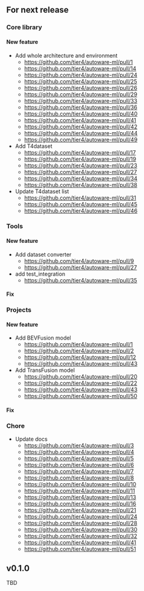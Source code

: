 ## For next release
### Core library
#### New feature

- Add whole architecture and environment
  - https://github.com/tier4/autoware-ml/pull/1
  - https://github.com/tier4/autoware-ml/pull/14
  - https://github.com/tier4/autoware-ml/pull/24
  - https://github.com/tier4/autoware-ml/pull/25
  - https://github.com/tier4/autoware-ml/pull/26
  - https://github.com/tier4/autoware-ml/pull/29
  - https://github.com/tier4/autoware-ml/pull/33
  - https://github.com/tier4/autoware-ml/pull/36
  - https://github.com/tier4/autoware-ml/pull/40
  - https://github.com/tier4/autoware-ml/pull/41
  - https://github.com/tier4/autoware-ml/pull/42
  - https://github.com/tier4/autoware-ml/pull/44
  - https://github.com/tier4/autoware-ml/pull/49
- Add T4dataset
  - https://github.com/tier4/autoware-ml/pull/17
  - https://github.com/tier4/autoware-ml/pull/19
  - https://github.com/tier4/autoware-ml/pull/23
  - https://github.com/tier4/autoware-ml/pull/27
  - https://github.com/tier4/autoware-ml/pull/34
  - https://github.com/tier4/autoware-ml/pull/38
- Update T4dataset list
  - https://github.com/tier4/autoware-ml/pull/31
  - https://github.com/tier4/autoware-ml/pull/45
  - https://github.com/tier4/autoware-ml/pull/46

### Tools
#### New feature

- Add dataset converter
  - https://github.com/tier4/autoware-ml/pull/9
  - https://github.com/tier4/autoware-ml/pull/27
- add test_integration
  - https://github.com/tier4/autoware-ml/pull/35

#### Fix

### Projects
#### New feature

- Add BEVFusion model
  - https://github.com/tier4/autoware-ml/pull/1
  - https://github.com/tier4/autoware-ml/pull/2
  - https://github.com/tier4/autoware-ml/pull/12
  - https://github.com/tier4/autoware-ml/pull/43
- Add TransFusion model
  - https://github.com/tier4/autoware-ml/pull/20
  - https://github.com/tier4/autoware-ml/pull/22
  - https://github.com/tier4/autoware-ml/pull/43
  - https://github.com/tier4/autoware-ml/pull/50

#### Fix

### Chore

- Update docs
  - https://github.com/tier4/autoware-ml/pull/3
  - https://github.com/tier4/autoware-ml/pull/4
  - https://github.com/tier4/autoware-ml/pull/5
  - https://github.com/tier4/autoware-ml/pull/6
  - https://github.com/tier4/autoware-ml/pull/7
  - https://github.com/tier4/autoware-ml/pull/8
  - https://github.com/tier4/autoware-ml/pull/10
  - https://github.com/tier4/autoware-ml/pull/11
  - https://github.com/tier4/autoware-ml/pull/13
  - https://github.com/tier4/autoware-ml/pull/16
  - https://github.com/tier4/autoware-ml/pull/21
  - https://github.com/tier4/autoware-ml/pull/24
  - https://github.com/tier4/autoware-ml/pull/28
  - https://github.com/tier4/autoware-ml/pull/30
  - https://github.com/tier4/autoware-ml/pull/32
  - https://github.com/tier4/autoware-ml/pull/41
  - https://github.com/tier4/autoware-ml/pull/51

## v0.1.0

TBD
